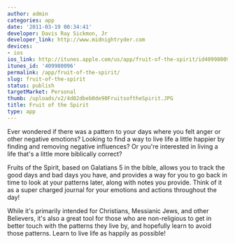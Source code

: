 ```yaml
---
author: admin
categories: app
date: '2011-03-19 00:34:41'
developer: Davis Ray Sickmon, Jr
developer_link: http://www.midnightryder.com
devices: 
- ios
ios_link: http://itunes.apple.com/us/app/fruit-of-the-spirit/id409980096?mt=8
itunes_id: '409980096'
permalink: /app/fruit-of-the-spirit/
slug: fruit-of-the-spirit
status: publish
targetMarket: Personal
thumb: /uploads/v2/4d82dbeb0de90FruitsoftheSpirit.JPG
title: Fruit of the Spirit
type: app
---
```


Ever wondered if there was a pattern to your days where you felt anger or other negative emotions? Looking to find a way to live life a little happier by finding and removing negative influences? Or you're interested in living a life that's a little more biblically correct?

Fruits of the Spirit, based on Galatians 5 in the bible, allows you to track the good days and bad days you have, and provides a way for you to go back in time to look at your patterns later, along with notes you provide. Think of it as a super charged journal for your emotions and actions throughout the day!

While it's primarily intended for Christians, Messianic Jews, and other Believers, it's also a great tool for those who are non-religious to get in better touch with the patterns they live by, and hopefully learn to avoid those patterns. Learn to live life as happily as possible!